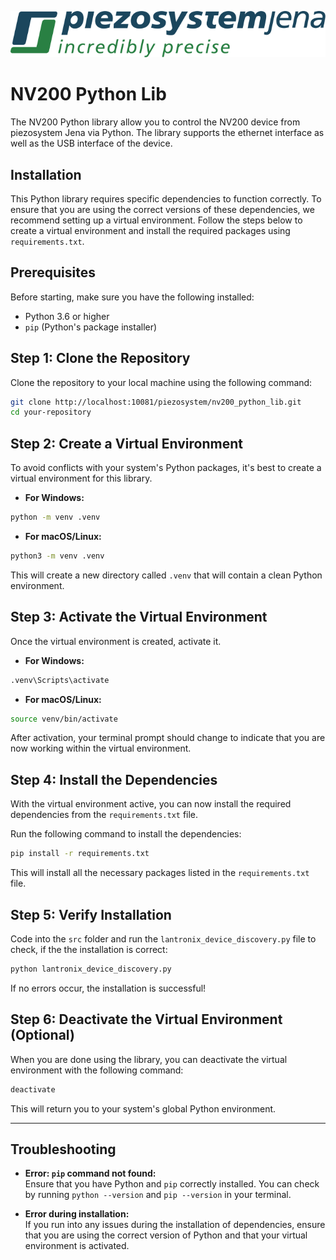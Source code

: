 ![logo](doc/piezosystem_logo.svg)

# NV200 Python Lib

The NV200 Python library allow you to control the NV200 device from piezosystem Jena
via Python. The library supports the ethernet interface as well as the
USB interface of the device.

## Installation

This Python library requires specific dependencies to function correctly.
To ensure that you are using the correct versions of these dependencies,
we recommend setting up a virtual environment. Follow the steps below to 
create a virtual environment and install the required packages using `requirements.txt`.

## Prerequisites

Before starting, make sure you have the following installed:

- Python 3.6 or higher
- `pip` (Python's package installer)

## Step 1: Clone the Repository

Clone the repository to your local machine using the following command:

```bash
git clone http://localhost:10081/piezosystem/nv200_python_lib.git
cd your-repository
```

## Step 2: Create a Virtual Environment

To avoid conflicts with your system's Python packages, it's best to create a virtual 
environment for this library.

- **For Windows:**

```bash
python -m venv .venv
```

- **For macOS/Linux:**

```bash
python3 -m venv .venv
```

This will create a new directory called `.venv` that will contain a clean Python environment.

## Step 3: Activate the Virtual Environment

Once the virtual environment is created, activate it.

- **For Windows:**

```bash
.venv\Scripts\activate
```

- **For macOS/Linux:**

```bash
source venv/bin/activate
```

After activation, your terminal prompt should change to indicate that you are now 
working within the virtual environment.

## Step 4: Install the Dependencies

With the virtual environment active, you can now install the required dependencies 
from the `requirements.txt` file.

Run the following command to install the dependencies:

```bash
pip install -r requirements.txt
```

This will install all the necessary packages listed in the `requirements.txt` file.

## Step 5: Verify Installation

Code into the `src` folder and run the `lantronix_device_discovery.py` file to check,
if the the installation is correct:

```bash
python lantronix_device_discovery.py
```

If no errors occur, the installation is successful!

## Step 6: Deactivate the Virtual Environment (Optional)

When you are done using the library, you can deactivate the virtual environment with the following command:

```bash
deactivate
```

This will return you to your system's global Python environment.

---

## Troubleshooting

- **Error: `pip` command not found:**  
  Ensure that you have Python and `pip` correctly installed. You can check 
  by running `python --version` and `pip --version` in your terminal.

- **Error during installation:**  
  If you run into any issues during the installation of dependencies, ensure that 
  you are using the correct version of Python and that your virtual environment is activated.

